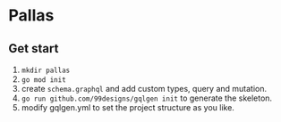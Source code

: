 # Pallas

## Get start
1. `mkdir pallas`
2. `go mod init`
3. create `schema.graphql` and add custom types, query and mutation.
4. `go run github.com/99designs/gqlgen init` to generate the skeleton.
5. modify gqlgen.yml to set the project structure as you like.